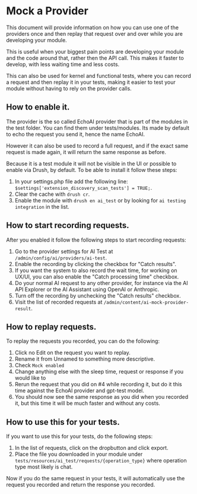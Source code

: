 # Mock a Provider

This document will provide information on how you can use one of the providers once and then replay that request over and over while you are developing your module.

This is useful when your biggest pain points are developing your module and the code around that, rather then the API call. This makes it faster to develop, with less waiting time and less costs.

This can also be used for kernel and functional tests, where you can record a request and then replay it in your tests, making it easier to test your module without having to rely on the provider calls.

## How to enable it.

The provider is the so called EchoAI provider that is part of the modules in the test folder. You can find them under tests/modules. Its made by default to echo the request you send it, hence the name EchoAI.

However it can also be used to record a full request, and if the exact same request is made again, it will return the same response as before.

Because it is a test module it will not be visible in the UI or possible to enable via Drush, by default. To be able to install it follow these steps:

1. In your settings.php file add the following line: `$settings['extension_discovery_scan_tests'] = TRUE;`.
2. Clear the cache with `drush cr`.
3. Enable the module with `drush en ai_test` or by looking for `ai testing integration` in the list.

## How to start recording requests.
After you enabled it follow the following steps to start recording requests:

1. Go to the provider settings for AI Test at `/admin/config/ai/providers/ai-test`.
2. Enable the recording by clicking the checkbox for "Catch results".
3. If you want the system to also record the wait time, for working on UX/UI, you can also enable the "Catch processing time" checkbox.
4. Do your normal AI request to any other provider, for instance via the AI API Explorer or the AI Assistant using OpenAI or Anthropic.
5. Turn off the recording by unchecking the "Catch results" checkbox.
6. Visit the list of recorded requests at `/admin/content/ai-mock-provider-result`.

## How to replay requests.
To replay the requests you recorded, you can do the following:

1. Click no Edit on the request you want to replay.
2. Rename it from Unnamed to something more descriptive.
3. Check `Mock enabled`
4. Change anything else with the sleep time, request or response if you would like to
5. Rerun the request that you did on #4 while recording it, but do it this time against the EchoAI provider and gpt-test model.
6. You should now see the same response as you did when you recorded it, but this time it will be much faster and without any costs.

## How to use this for your tests.
If you want to use this for your tests, do the following steps:

1. In the list of requests, click on the dropbutton and click export.
2. Place the file you downloaded in your module under `tests/resources/ai_test/requests/{operation_type}` where operation type most likely is chat.

Now if you do the same request in your tests, it will automatically use the request you recorded and return the response you recorded.
